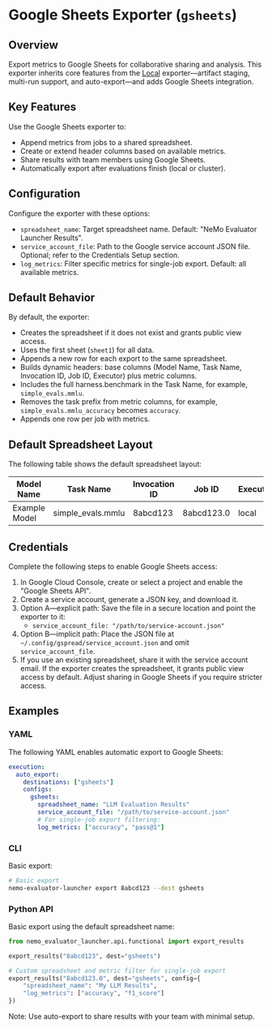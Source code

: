 # Google Sheets Exporter (`gsheets`)

## Overview

Export metrics to Google Sheets for collaborative sharing and analysis. This exporter inherits core features from the [Local](local.md) exporter—artifact staging, multi-run support, and auto-export—and adds Google Sheets integration.

## Key Features

Use the Google Sheets exporter to:

- Append metrics from jobs to a shared spreadsheet.
- Create or extend header columns based on available metrics.
- Share results with team members using Google Sheets.
- Automatically export after evaluations finish (local or cluster).

## Configuration

Configure the exporter with these options:

- `spreadsheet_name`: Target spreadsheet name. Default: "NeMo Evaluator Launcher Results".
- `service_account_file`: Path to the Google service account JSON file. Optional; refer to the Credentials Setup section.
- `log_metrics`: Filter specific metrics for single-job export. Default: all available metrics.

## Default Behavior

By default, the exporter:

- Creates the spreadsheet if it does not exist and grants public view access.
- Uses the first sheet (`sheet1`) for all data.
- Appends a new row for each export to the same spreadsheet.
- Builds dynamic headers: base columns (Model Name, Task Name, Invocation ID, Job ID, Executor) plus metric columns.
- Includes the full harness.benchmark in the Task Name, for example, `simple_evals.mmlu`.
- Removes the task prefix from metric columns, for example, `simple_evals.mmlu_accuracy` becomes `accuracy`.
- Appends one row per job with metrics.

## Default Spreadsheet Layout

The following table shows the default spreadsheet layout:

| Model Name   | Task Name        | Invocation ID | Job ID     | Executor | accuracy | pass@1 | ... |
|--------------|------------------|---------------|------------|----------|----------|--------|-----|
| Example Model| simple_evals.mmlu| 8abcd123      | 8abcd123.0 | local    | 0.85     | 0.72   | ... |

## Credentials

Complete the following steps to enable Google Sheets access:

1. In Google Cloud Console, create or select a project and enable the "Google Sheets API".
2. Create a service account, generate a JSON key, and download it.
3. Option A—explicit path: Save the file in a secure location and point the exporter to it:
   - `service_account_file: "/path/to/service-account.json"`
4. Option B—implicit path: Place the JSON file at `~/.config/gspread/service_account.json` and omit `service_account_file`.
5. If you use an existing spreadsheet, share it with the service account email. If the exporter creates the spreadsheet, it grants public view access by default. Adjust sharing in Google Sheets if you require stricter access.

## Examples

### YAML

The following YAML enables automatic export to Google Sheets:

```yaml
execution:
  auto_export:
    destinations: ["gsheets"]
    configs:
      gsheets:
        spreadsheet_name: "LLM Evaluation Results"
        service_account_file: "/path/to/service-account.json"
        # For single-job export filtering:
        log_metrics: ["accuracy", "pass@1"]
```

### CLI

Basic export:

```bash
# Basic export
nemo-evaluator-launcher export 8abcd123 --dest gsheets
```

### Python API

Basic export using the default spreadsheet name:

```python
from nemo_evaluator_launcher.api.functional import export_results

export_results("8abcd123", dest="gsheets")

# Custom spreadsheet and metric filter for single-job export
export_results("8abcd123.0", dest="gsheets", config={
    "spreadsheet_name": "My LLM Results",
    "log_metrics": ["accuracy", "f1_score"]
})
```

Note: Use auto-export to share results with your team with minimal setup.
